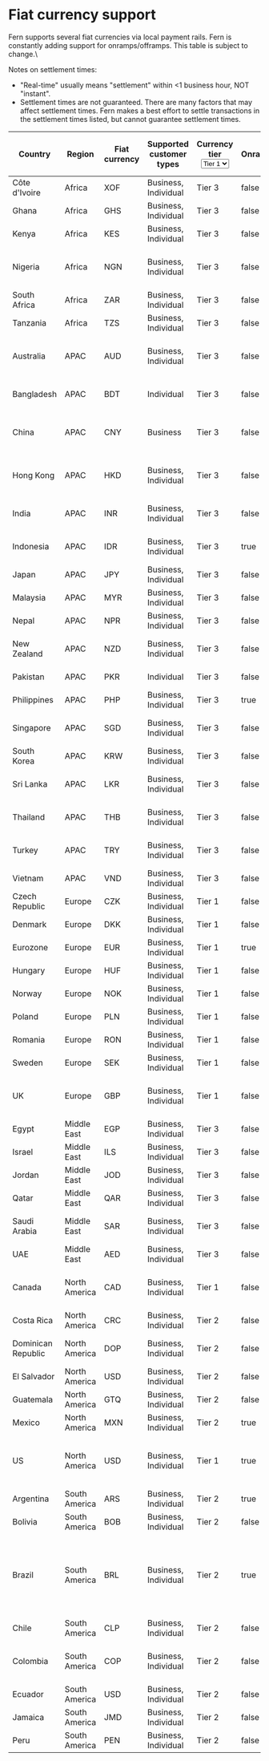 # Fiat currency support

Fern supports several fiat currencies via local payment rails. Fern is constantly adding support for onramps/offramps. This table is subject to change.\


Notes on settlement times:

* "Real-time" usually means "settlement" within <1 business hour, NOT "instant".
* Settlement times are not guaranteed. There are many factors that may affect settlement times. Fern makes a best effort to settle transactions in the settlement times listed, but cannot guarantee settlement times.

<table data-full-width="true"><thead><tr><th width="167.625">Country</th><th>Region</th><th>Fiat currency</th><th width="239.2734375">Supported customer types</th><th>Currency tier<select><option value="NVT9TYR16TFP" label="Tier 1" color="blue"></option><option value="glytxarbtcuz" label="Tier 2" color="blue"></option><option value="07Na9o5Y6OK7" label="Tier 3" color="blue"></option></select></th><th data-type="checkbox">Onramps</th><th data-type="checkbox">Offramps</th><th width="243.04296875">Local payment rail</th><th width="233.12109375">Settlement time</th><th data-hidden>Payin<select><option value="RRIcOwyiRxEF" label="In progress" color="blue"></option><option value="775wILUEycgz" label="Live" color="blue"></option><option value="eSCyPse0rLhc" label="Not supported" color="blue"></option></select></th><th data-hidden>Payout<select><option value="kxRlEb2XyPHO" label="In progress" color="blue"></option><option value="HPUO8hvYj20k" label="Live" color="blue"></option><option value="rKqb9GGze6h5" label="Not supported" color="blue"></option></select></th><th data-hidden>Required payment account details</th></tr></thead><tbody><tr><td>Côte d'Ivoire</td><td>Africa</td><td>XOF</td><td>Business, Individual</td><td><span data-option="07Na9o5Y6OK7">Tier 3</span></td><td>false</td><td>false</td><td>Local</td><td>T+1</td><td><span data-option="RRIcOwyiRxEF">In progress</span></td><td><span data-option="kxRlEb2XyPHO">In progress</span></td><td>TBD</td></tr><tr><td>Ghana</td><td>Africa</td><td>GHS</td><td>Business, Individual</td><td><span data-option="07Na9o5Y6OK7">Tier 3</span></td><td>false</td><td>true</td><td>GhIPSS</td><td>Real-time</td><td><span data-option="RRIcOwyiRxEF">In progress</span></td><td><span data-option="HPUO8hvYj20k">Live</span></td><td>Account number</td></tr><tr><td>Kenya</td><td>Africa</td><td>KES</td><td>Business, Individual</td><td><span data-option="07Na9o5Y6OK7">Tier 3</span></td><td>false</td><td>true</td><td>KIBBS</td><td>T+3</td><td><span data-option="eSCyPse0rLhc">Not supported</span></td><td><span data-option="HPUO8hvYj20k">Live</span></td><td>Account number</td></tr><tr><td>Nigeria</td><td>Africa</td><td>NGN</td><td>Business, Individual</td><td><span data-option="07Na9o5Y6OK7">Tier 3</span></td><td>false</td><td>false</td><td>NIBSS, NEFT</td><td>Real-time</td><td><span data-option="775wILUEycgz">Live</span></td><td><span data-option="HPUO8hvYj20k">Live</span></td><td>NUBAN code<br>Account number</td></tr><tr><td>South Africa</td><td>Africa</td><td>ZAR</td><td>Business, Individual</td><td><span data-option="07Na9o5Y6OK7">Tier 3</span></td><td>false</td><td>true</td><td>RTGS, EFT</td><td>T+1</td><td><span data-option="eSCyPse0rLhc">Not supported</span></td><td><span data-option="HPUO8hvYj20k">Live</span></td><td>Account number</td></tr><tr><td>Tanzania</td><td>Africa</td><td>TZS</td><td>Business, Individual</td><td><span data-option="07Na9o5Y6OK7">Tier 3</span></td><td>false</td><td>true</td><td>RTGS</td><td>T+2</td><td><span data-option="eSCyPse0rLhc">Not supported</span></td><td><span data-option="HPUO8hvYj20k">Live</span></td><td>Account number</td></tr><tr><td>Australia</td><td>APAC</td><td>AUD</td><td>Business, Individual</td><td><span data-option="07Na9o5Y6OK7">Tier 3</span></td><td>false</td><td>true</td><td>BECS</td><td>T+0 / T+1</td><td><span data-option="RRIcOwyiRxEF">In progress</span></td><td><span data-option="HPUO8hvYj20k">Live</span></td><td>BSB number<br>Account number</td></tr><tr><td>Bangladesh</td><td>APAC</td><td>BDT</td><td>Individual</td><td><span data-option="07Na9o5Y6OK7">Tier 3</span></td><td>false</td><td>true</td><td>BEFTN</td><td>T+1</td><td><span data-option="eSCyPse0rLhc">Not supported</span></td><td><span data-option="HPUO8hvYj20k">Live</span></td><td>Bank code<br>Account number</td></tr><tr><td>China</td><td>APAC</td><td>CNY</td><td>Business</td><td><span data-option="07Na9o5Y6OK7">Tier 3</span></td><td>false</td><td>true</td><td>CNAPS</td><td>T+3</td><td><span data-option="eSCyPse0rLhc">Not supported</span></td><td><span data-option="HPUO8hvYj20k">Live</span></td><td>CNAPS code<br>Account number</td></tr><tr><td>Hong Kong</td><td>APAC</td><td>HKD</td><td>Business, Individual</td><td><span data-option="07Na9o5Y6OK7">Tier 3</span></td><td>false</td><td>true</td><td>HKICL (CHATS / ECG)</td><td>Real-time / T+1</td><td><span data-option="RRIcOwyiRxEF">In progress</span></td><td><span data-option="HPUO8hvYj20k">Live</span></td><td>Clearing code<br>Account number</td></tr><tr><td>India</td><td>APAC</td><td>INR</td><td>Business, Individual</td><td><span data-option="07Na9o5Y6OK7">Tier 3</span></td><td>false</td><td>true</td><td>NEFT, RTGS, IMPS</td><td>Real-time</td><td><span data-option="eSCyPse0rLhc">Not supported</span></td><td><span data-option="HPUO8hvYj20k">Live</span></td><td>IFSC code<br>Account number</td></tr><tr><td>Indonesia</td><td>APAC</td><td>IDR</td><td>Business, Individual</td><td><span data-option="07Na9o5Y6OK7">Tier 3</span></td><td>true</td><td>true</td><td>SKN, RTGS</td><td>Real-time / T+1</td><td><span data-option="775wILUEycgz">Live</span></td><td><span data-option="HPUO8hvYj20k">Live</span></td><td>Bank code<br>Account number</td></tr><tr><td>Japan</td><td>APAC</td><td>JPY</td><td>Business, Individual</td><td><span data-option="07Na9o5Y6OK7">Tier 3</span></td><td>false</td><td>true</td><td>Zengin</td><td>T+0</td><td><span data-option="eSCyPse0rLhc">Not supported</span></td><td><span data-option="HPUO8hvYj20k">Live</span></td><td>Account number</td></tr><tr><td>Malaysia</td><td>APAC</td><td>MYR</td><td>Business, Individual</td><td><span data-option="07Na9o5Y6OK7">Tier 3</span></td><td>false</td><td>true</td><td>IBG, RENTAS</td><td>Real-time / T+1</td><td><span data-option="eSCyPse0rLhc">Not supported</span></td><td><span data-option="HPUO8hvYj20k">Live</span></td><td>Account number</td></tr><tr><td>Nepal</td><td>APAC</td><td>NPR</td><td>Business, Individual</td><td><span data-option="07Na9o5Y6OK7">Tier 3</span></td><td>false</td><td>false</td><td>Local</td><td>Real-time / T+2</td><td><span data-option="eSCyPse0rLhc">Not supported</span></td><td><span data-option="kxRlEb2XyPHO">In progress</span></td><td>TBD</td></tr><tr><td>New Zealand</td><td>APAC</td><td>NZD</td><td>Business, Individual</td><td><span data-option="07Na9o5Y6OK7">Tier 3</span></td><td>false</td><td>false</td><td>Local</td><td>T+1</td><td><span data-option="eSCyPse0rLhc">Not supported</span></td><td><span data-option="kxRlEb2XyPHO">In progress</span></td><td>Bank code<br>Account number</td></tr><tr><td>Pakistan</td><td>APAC</td><td>PKR</td><td>Individual</td><td><span data-option="07Na9o5Y6OK7">Tier 3</span></td><td>false</td><td>true</td><td>RAAST, IBFT</td><td>Real-time</td><td><span data-option="eSCyPse0rLhc">Not supported</span></td><td><span data-option="HPUO8hvYj20k">Live</span></td><td>IBAN</td></tr><tr><td>Philippines</td><td>APAC</td><td>PHP</td><td>Business, Individual</td><td><span data-option="07Na9o5Y6OK7">Tier 3</span></td><td>true</td><td>true</td><td>InstaPay, PESONet</td><td>Real-time / T+1</td><td><span data-option="775wILUEycgz">Live</span></td><td><span data-option="HPUO8hvYj20k">Live</span></td><td>Account number</td></tr><tr><td>Singapore</td><td>APAC</td><td>SGD</td><td>Business, Individual</td><td><span data-option="07Na9o5Y6OK7">Tier 3</span></td><td>false</td><td>true</td><td>FAST, MEPS</td><td>Real-time</td><td><span data-option="RRIcOwyiRxEF">In progress</span></td><td><span data-option="HPUO8hvYj20k">Live</span></td><td>Bank code<br>Account number</td></tr><tr><td>South Korea</td><td>APAC</td><td>KRW</td><td>Business, Individual</td><td><span data-option="07Na9o5Y6OK7">Tier 3</span></td><td>false</td><td>false</td><td>Local</td><td>Real-time / T+1</td><td><span data-option="eSCyPse0rLhc">Not supported</span></td><td><span data-option="kxRlEb2XyPHO">In progress</span></td><td>Account number</td></tr><tr><td>Sri Lanka</td><td>APAC</td><td>LKR</td><td>Business, Individual</td><td><span data-option="07Na9o5Y6OK7">Tier 3</span></td><td>false</td><td>false</td><td>Local</td><td>T+0</td><td><span data-option="eSCyPse0rLhc">Not supported</span></td><td><span data-option="kxRlEb2XyPHO">In progress</span></td><td>Bank code<br>Account number</td></tr><tr><td>Thailand</td><td>APAC</td><td>THB</td><td>Business, Individual</td><td><span data-option="07Na9o5Y6OK7">Tier 3</span></td><td>false</td><td>true</td><td>BAHTNET, PromptPay</td><td>Real-time / T+1</td><td><span data-option="RRIcOwyiRxEF">In progress</span></td><td><span data-option="HPUO8hvYj20k">Live</span></td><td>Bank code<br>Account number</td></tr><tr><td>Turkey</td><td>APAC</td><td>TRY</td><td>Business, Individual</td><td><span data-option="07Na9o5Y6OK7">Tier 3</span></td><td>false</td><td>true</td><td>FAST, EFT</td><td>Real-time</td><td><span data-option="eSCyPse0rLhc">Not supported</span></td><td><span data-option="HPUO8hvYj20k">Live</span></td><td>IBAN<br>Account number</td></tr><tr><td>Vietnam</td><td>APAC</td><td>VND</td><td>Business, Individual</td><td><span data-option="07Na9o5Y6OK7">Tier 3</span></td><td>false</td><td>true</td><td>IBPS</td><td>Real-time / T+3</td><td><span data-option="775wILUEycgz">Live</span></td><td><span data-option="HPUO8hvYj20k">Live</span></td><td>Account number</td></tr><tr><td>Czech Republic</td><td>Europe</td><td>CZK</td><td>Business, Individual</td><td><span data-option="NVT9TYR16TFP">Tier 1</span></td><td>false</td><td>true</td><td>CERTIS</td><td>T+0 / T+1</td><td><span data-option="eSCyPse0rLhc">Not supported</span></td><td><span data-option="HPUO8hvYj20k">Live</span></td><td>IBAN</td></tr><tr><td>Denmark</td><td>Europe</td><td>DKK</td><td>Business, Individual</td><td><span data-option="NVT9TYR16TFP">Tier 1</span></td><td>false</td><td>true</td><td>NemKonto, FI</td><td>T+0 / T+1</td><td><span data-option="eSCyPse0rLhc">Not supported</span></td><td><span data-option="HPUO8hvYj20k">Live</span></td><td>IBAN</td></tr><tr><td>Eurozone</td><td>Europe</td><td>EUR</td><td>Business, Individual</td><td><span data-option="NVT9TYR16TFP">Tier 1</span></td><td>true</td><td>true</td><td>SEPA</td><td>Real-time / T+1</td><td><span data-option="775wILUEycgz">Live</span></td><td><span data-option="HPUO8hvYj20k">Live</span></td><td>IBAN</td></tr><tr><td>Hungary</td><td>Europe</td><td>HUF</td><td>Business, Individual</td><td><span data-option="NVT9TYR16TFP">Tier 1</span></td><td>false</td><td>false</td><td>GIRO</td><td>Real-time / T+1</td><td><span data-option="eSCyPse0rLhc">Not supported</span></td><td><span data-option="HPUO8hvYj20k">Live</span></td><td>IBAN</td></tr><tr><td>Norway</td><td>Europe</td><td>NOK</td><td>Business, Individual</td><td><span data-option="NVT9TYR16TFP">Tier 1</span></td><td>false</td><td>true</td><td>NICS</td><td>T+0 / T+1</td><td><span data-option="eSCyPse0rLhc">Not supported</span></td><td><span data-option="HPUO8hvYj20k">Live</span></td><td>IBAN</td></tr><tr><td>Poland</td><td>Europe</td><td>PLN</td><td>Business, Individual</td><td><span data-option="NVT9TYR16TFP">Tier 1</span></td><td>false</td><td>true</td><td>Elixir, Blue Cash</td><td>Real-time / T+1</td><td><span data-option="eSCyPse0rLhc">Not supported</span></td><td><span data-option="HPUO8hvYj20k">Live</span></td><td>IBAN</td></tr><tr><td>Romania</td><td>Europe</td><td>RON</td><td>Business, Individual</td><td><span data-option="NVT9TYR16TFP">Tier 1</span></td><td>false</td><td>true</td><td>RTGS</td><td>T+0 / T+1</td><td><span data-option="eSCyPse0rLhc">Not supported</span></td><td><span data-option="HPUO8hvYj20k">Live</span></td><td>IBAN</td></tr><tr><td>Sweden</td><td>Europe</td><td>SEK</td><td>Business, Individual</td><td><span data-option="NVT9TYR16TFP">Tier 1</span></td><td>false</td><td>true</td><td>Bankgirot</td><td>T+0 / T+1</td><td><span data-option="eSCyPse0rLhc">Not supported</span></td><td><span data-option="HPUO8hvYj20k">Live</span></td><td>IBAN</td></tr><tr><td>UK</td><td>Europe</td><td>GBP</td><td>Business, Individual</td><td><span data-option="NVT9TYR16TFP">Tier 1</span></td><td>false</td><td>true</td><td>BACS, CHAPS, Faster Payments</td><td>Real-time / T+1</td><td><span data-option="RRIcOwyiRxEF">In progress</span></td><td><span data-option="HPUO8hvYj20k">Live</span></td><td>Sort code<br>Account number</td></tr><tr><td>Egypt</td><td>Middle East</td><td>EGP</td><td>Business, Individual</td><td><span data-option="07Na9o5Y6OK7">Tier 3</span></td><td>false</td><td>true</td><td>RTGS, IPN</td><td>T+0 / T+1</td><td><span data-option="RRIcOwyiRxEF">In progress</span></td><td><span data-option="HPUO8hvYj20k">Live</span></td><td>Account number</td></tr><tr><td>Israel</td><td>Middle East</td><td>ILS</td><td>Business, Individual</td><td><span data-option="07Na9o5Y6OK7">Tier 3</span></td><td>false</td><td>true</td><td>ZAHAV</td><td>T+0 / T+1</td><td><span data-option="eSCyPse0rLhc">Not supported</span></td><td><span data-option="HPUO8hvYj20k">Live</span></td><td>IBAN</td></tr><tr><td>Jordan</td><td>Middle East</td><td>JOD</td><td>Business, Individual</td><td><span data-option="07Na9o5Y6OK7">Tier 3</span></td><td>false</td><td>false</td><td>ACH</td><td>T+1 / T+2</td><td><span data-option="eSCyPse0rLhc">Not supported</span></td><td><span data-option="kxRlEb2XyPHO">In progress</span></td><td>TBD</td></tr><tr><td>Qatar</td><td>Middle East</td><td>QAR</td><td>Business, Individual</td><td><span data-option="07Na9o5Y6OK7">Tier 3</span></td><td>false</td><td>false</td><td>QPS</td><td>T+1 / T+2</td><td><span data-option="eSCyPse0rLhc">Not supported</span></td><td><span data-option="kxRlEb2XyPHO">In progress</span></td><td>TBD</td></tr><tr><td>Saudi Arabia</td><td>Middle East</td><td>SAR</td><td>Business, Individual</td><td><span data-option="07Na9o5Y6OK7">Tier 3</span></td><td>false</td><td>true</td><td>Mada</td><td>T+0 / T+1</td><td><span data-option="eSCyPse0rLhc">Not supported</span></td><td><span data-option="HPUO8hvYj20k">Live</span></td><td>IBAN<br>Account number</td></tr><tr><td>UAE</td><td>Middle East</td><td>AED</td><td>Business, Individual</td><td><span data-option="07Na9o5Y6OK7">Tier 3</span></td><td>false</td><td>true</td><td>UAEFTS</td><td>T+0 / T+1</td><td><span data-option="RRIcOwyiRxEF">In progress</span></td><td><span data-option="HPUO8hvYj20k">Live</span></td><td>IBAN<br>Bank code</td></tr><tr><td>Canada</td><td>North America</td><td>CAD</td><td>Business, Individual</td><td><span data-option="NVT9TYR16TFP">Tier 1</span></td><td>false</td><td>true</td><td>EFT</td><td>T+1 / T+2</td><td><span data-option="RRIcOwyiRxEF">In progress</span></td><td><span data-option="HPUO8hvYj20k">Live</span></td><td>Transit number<br>Account number</td></tr><tr><td>Costa Rica</td><td>North America</td><td>CRC</td><td>Business, Individual</td><td><span data-option="glytxarbtcuz">Tier 2</span></td><td>false</td><td>true</td><td>SINPE</td><td>Real-time</td><td><span data-option="eSCyPse0rLhc">Not supported</span></td><td><span data-option="HPUO8hvYj20k">Live</span></td><td>IBAN<br>Bank code</td></tr><tr><td>Dominican Republic</td><td>North America</td><td>DOP</td><td>Business, Individual</td><td><span data-option="glytxarbtcuz">Tier 2</span></td><td>false</td><td>true</td><td>ACH</td><td>Real-time</td><td><span data-option="RRIcOwyiRxEF">In progress</span></td><td><span data-option="HPUO8hvYj20k">Live</span></td><td>IBAN<br>Tax number</td></tr><tr><td>El Salvador</td><td>North America</td><td>USD</td><td>Business, Individual</td><td><span data-option="glytxarbtcuz">Tier 2</span></td><td>false</td><td>true</td><td>Local</td><td></td><td><span data-option="eSCyPse0rLhc">Not supported</span></td><td><span data-option="HPUO8hvYj20k">Live</span></td><td>Account number</td></tr><tr><td>Guatemala</td><td>North America</td><td>GTQ</td><td>Business, Individual</td><td><span data-option="glytxarbtcuz">Tier 2</span></td><td>false</td><td>false</td><td>ACH Guatemala</td><td>T+0 / T+1</td><td><span data-option="eSCyPse0rLhc">Not supported</span></td><td><span data-option="kxRlEb2XyPHO">In progress</span></td><td>Account number</td></tr><tr><td>Mexico</td><td>North America</td><td>MXN</td><td>Business, Individual</td><td><span data-option="glytxarbtcuz">Tier 2</span></td><td>true</td><td>true</td><td>SPEI</td><td>Real-time / T+1</td><td><span data-option="775wILUEycgz">Live</span></td><td><span data-option="HPUO8hvYj20k">Live</span></td><td>CLABE number</td></tr><tr><td>US</td><td>North America</td><td>USD</td><td>Business, Individual</td><td><span data-option="NVT9TYR16TFP">Tier 1</span></td><td>true</td><td>true</td><td>ACH, Domestic wire, International wire</td><td>T+1 / T+2</td><td><span data-option="775wILUEycgz">Live</span></td><td><span data-option="HPUO8hvYj20k">Live</span></td><td>Routing number<br>Account number</td></tr><tr><td>Argentina</td><td>South America</td><td>ARS</td><td>Business, Individual</td><td><span data-option="glytxarbtcuz">Tier 2</span></td><td>true</td><td>true</td><td>Transfers 3.0</td><td>T+1 / T+2</td><td><span data-option="RRIcOwyiRxEF">In progress</span></td><td><span data-option="HPUO8hvYj20k">Live</span></td><td>Account number</td></tr><tr><td>Bolivia</td><td>South America</td><td>BOB</td><td>Business, Individual</td><td><span data-option="glytxarbtcuz">Tier 2</span></td><td>false</td><td>true</td><td>RTGS</td><td>T+0 / T+1</td><td><span data-option="eSCyPse0rLhc">Not supported</span></td><td><span data-option="HPUO8hvYj20k">Live</span></td><td>Account number</td></tr><tr><td>Brazil</td><td>South America</td><td>BRL</td><td>Business, Individual</td><td><span data-option="glytxarbtcuz">Tier 2</span></td><td>true</td><td>true</td><td>TED, DOC, Pix</td><td>Real-time / T+0</td><td><span data-option="775wILUEycgz">Live</span></td><td><span data-option="HPUO8hvYj20k">Live</span></td><td>Pix code<br>Tax number (CPF for individuals and CNPJ for companies)</td></tr><tr><td>Chile</td><td>South America</td><td>CLP</td><td>Business, Individual</td><td><span data-option="glytxarbtcuz">Tier 2</span></td><td>false</td><td>true</td><td>TEF</td><td>T+0 / T+1</td><td><span data-option="eSCyPse0rLhc">Not supported</span></td><td><span data-option="HPUO8hvYj20k">Live</span></td><td>Account number</td></tr><tr><td>Colombia</td><td>South America</td><td>COP</td><td>Business, Individual</td><td><span data-option="glytxarbtcuz">Tier 2</span></td><td>false</td><td>true</td><td>ACH Colombia</td><td>Real-time / T+1</td><td><span data-option="eSCyPse0rLhc">Not supported</span></td><td><span data-option="HPUO8hvYj20k">Live</span></td><td>Account number<br>Tax number</td></tr><tr><td>Ecuador</td><td>South America</td><td>USD</td><td>Business, Individual</td><td><span data-option="glytxarbtcuz">Tier 2</span></td><td>false</td><td>true</td><td>Local</td><td></td><td><span data-option="eSCyPse0rLhc">Not supported</span></td><td><span data-option="HPUO8hvYj20k">Live</span></td><td>Account number</td></tr><tr><td>Jamaica</td><td>South America</td><td>JMD</td><td>Business, Individual</td><td><span data-option="glytxarbtcuz">Tier 2</span></td><td>false</td><td>false</td><td>Local</td><td>T+1 / T+2</td><td><span data-option="eSCyPse0rLhc">Not supported</span></td><td><span data-option="kxRlEb2XyPHO">In progress</span></td><td>Account number</td></tr><tr><td>Peru</td><td>South America</td><td>PEN</td><td>Business, Individual</td><td><span data-option="glytxarbtcuz">Tier 2</span></td><td>false</td><td>true</td><td>CCE</td><td>T+0 / T+1</td><td><span data-option="eSCyPse0rLhc">Not supported</span></td><td><span data-option="HPUO8hvYj20k">Live</span></td><td>Account number</td></tr></tbody></table>
